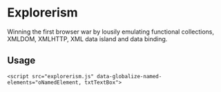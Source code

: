 # Explorerism
Winning the first browser war by lousily emulating functional collections, XMLDOM, XMLHTTP, XML data island and data binding.

## Usage
```
<script src="explorerism.js" data-globalize-named-elements="oNamedElement, txtTextBox">
```
